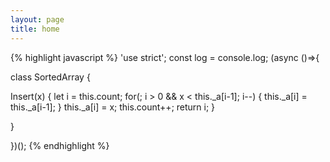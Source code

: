 ```yaml
---
layout: page
title: home
---
```


{% highlight javascript %}
'use strict'; const log = console.log; (async ()=>{

class SortedArray {

  Insert(x) {
    let i = this.count;
    for(; i > 0 && x < this._a[i-1]; i--) {
      this._a[i] = this._a[i-1];
    }
    this._a[i] = x;
    this.count++;
    return i;
  }

}

})();
{% endhighlight %}
